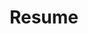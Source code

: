 ---
layout: page
permalink: /assets/pdf/cv_en.pdf
title: Resume
nav: true
newtab: true
nav_order: 5
---